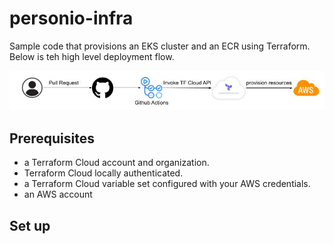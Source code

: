 # personio-infra

Sample code that provisions an EKS cluster and an ECR using Terraform. Below is teh high level deployment flow.

![cicd](cicd.jpg)

## Prerequisites
- a Terraform Cloud account and organization.
- Terraform Cloud locally authenticated.
- a Terraform Cloud variable set configured with your AWS credentials.
- an AWS account

## Set up

